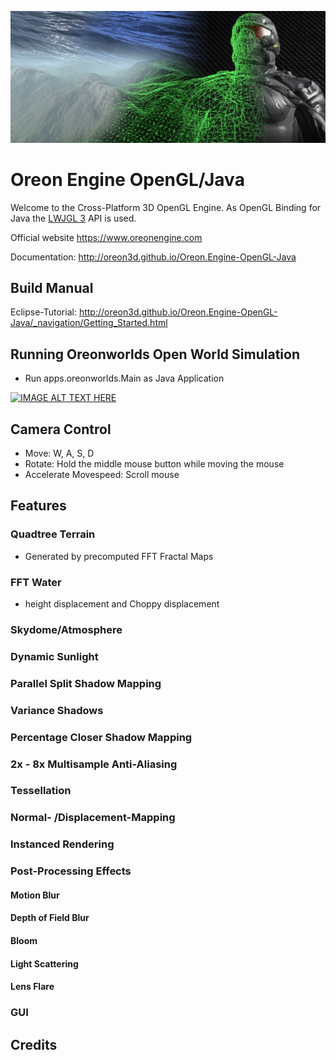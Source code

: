 ![Banner](docs/_images/Banner.png)
# Oreon Engine OpenGL/Java
Welcome to the Cross-Platform 3D OpenGL Engine.
As OpenGL Binding for Java the [LWJGL 3](https://www.lwjgl.org/) API is used.


Official website https://www.oreonengine.com

Documentation: http://oreon3d.github.io/Oreon.Engine-OpenGL-Java

## Build Manual
Eclipse-Tutorial: http://oreon3d.github.io/Oreon.Engine-OpenGL-Java/_navigation/Getting_Started.html

## Running Oreonworlds Open World Simulation
* Run apps.oreonworlds.Main as Java Application

[![IMAGE ALT TEXT HERE](http://img.youtube.com/vi/eC8dZm4fkUE/0.jpg)](https://www.youtube.com/watch?v=eC8dZm4fkUE)

## Camera Control
* Move: W, A, S, D
* Rotate: Hold the middle mouse button while moving the mouse
* Accelerate Movespeed: Scroll mouse

## Features
### Quadtree Terrain
* Generated by precomputed FFT Fractal Maps
### FFT Water
* height displacement and Choppy displacement
### Skydome/Atmosphere
### Dynamic Sunlight 
### Parallel Split Shadow Mapping
### Variance Shadows
### Percentage Closer Shadow Mapping
### 2x - 8x Multisample Anti-Aliasing
### Tessellation
### Normal- /Displacement-Mapping
### Instanced Rendering
### Post-Processing Effects
#### Motion Blur
#### Depth of Field Blur
#### Bloom
#### Light Scattering
#### Lens Flare
### GUI
## Credits
